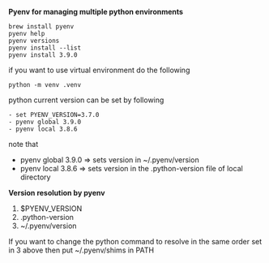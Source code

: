 <b>Pyenv for managing multiple python environments</b>

```
brew install pyenv
pyenv help
pyenv versions
pyenv install --list
pyenv install 3.9.0
```
if you want to use virtual environment do the following
```
python -m venv .venv
```
python current version can be set by following 

```
- set PYENV_VERSION=3.7.0
- pyenv global 3.9.0
- pyenv local 3.8.6
```

note that
* pyenv global 3.9.0 => sets version in ~/.pyenv/version
* pyenv local 3.8.6 => sets version in the .python-version file of local directory


<b>Version resolution by pyenv</b>

1. $PYENV_VERSION
2. .python-version
3. ~/.pyenv/version


If you want to change the python command to resolve in the same order set in 3 above then put ~/.pyenv/shims in PATH

